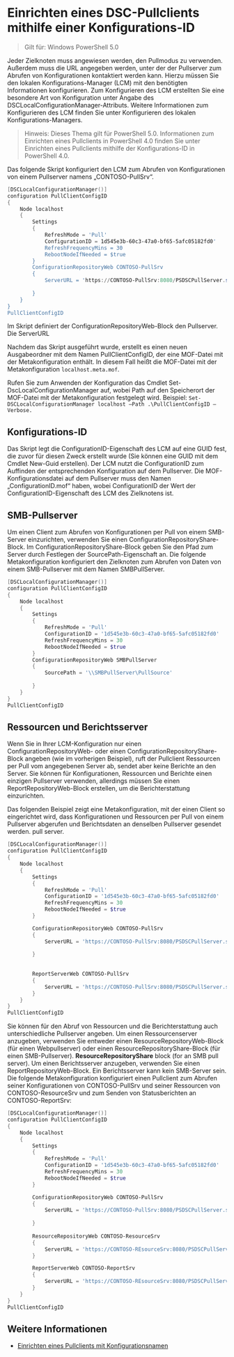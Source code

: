 # Einrichten eines DSC-Pullclients mithilfe einer Konfigurations-ID

> Gilt für: Windows PowerShell 5.0

Jeder Zielknoten muss angewiesen werden, den Pullmodus zu verwenden. Außerdem muss die URL angegeben werden, unter der der Pullserver zum Abrufen von Konfigurationen kontaktiert werden kann. Hierzu müssen Sie den lokalen Konfigurations-Manager (LCM) mit den benötigten Informationen konfigurieren. Zum Konfigurieren des LCM erstellten Sie eine besondere Art von Konfiguration unter Angabe des DSCLocalConfigurationManager-Attributs. Weitere Informationen zum Konfigurieren des LCM finden Sie unter Konfigurieren des lokalen Konfigurations-Managers.

> Hinweis: Dieses Thema gilt für PowerShell 5.0. Informationen zum Einrichten eines Pullclients in PowerShell 4.0 finden Sie unter Einrichten eines Pullclients mithilfe der Konfigurations-ID in PowerShell 4.0.

Das folgende Skript konfiguriert den LCM zum Abrufen von Konfigurationen von einem Pullserver namens „CONTOSO-PullSrv“.

```powershell
[DSCLocalConfigurationManager()]
configuration PullClientConfigID
{
    Node localhost
    {
        Settings
        {
            RefreshMode = 'Pull'
            ConfigurationID = 1d545e3b-60c3-47a0-bf65-5afc05182fd0'
            RefreshFrequencyMins = 30 
            RebootNodeIfNeeded = $true
        }
        ConfigurationRepositoryWeb CONTOSO-PullSrv
        {
            ServerURL = 'https://CONTOSO-PullSrv:8080/PSDSCPullServer.svc'
            
        }      
    }
}
PullClientConfigID
```

Im Skript definiert der ConfigurationRepositoryWeb-Block den Pullserver. Die ServerURL

Nachdem das Skript ausgeführt wurde, erstellt es einen neuen Ausgabeordner mit dem Namen PullClientConfigID, der eine MOF-Datei mit der Metakonfiguration enthält. In diesem Fall heißt die MOF-Datei mit der Metakonfiguration `localhost.meta.mof`.

Rufen Sie zum Anwenden der Konfiguration das Cmdlet Set-DscLocalConfigurationManager auf, wobei Path auf den Speicherort der MOF-Datei mit der Metakonfiguration festgelegt wird. Beispiel: `Set-DSCLocalConfigurationManager localhost –Path .\PullClientConfigID –Verbose.`

## Konfigurations-ID

Das Skript legt die ConfigurationID-Eigenschaft des LCM auf eine GUID fest, die zuvor für diesen Zweck erstellt wurde (Sie können eine GUID mit dem Cmdlet New-Guid erstellen). Der LCM nutzt die ConfigurationID zum Auffinden der entsprechenden Konfiguration auf dem Pullserver. Die MOF-Konfigurationsdatei auf dem Pullserver muss den Namen „ConfigurationID.mof“ haben, wobei ConfigurationID der Wert der ConfigurationID-Eigenschaft des LCM des Zielknotens ist.

## SMB-Pullserver

Um einen Client zum Abrufen von Konfigurationen per Pull von einem SMB-Server einzurichten, verwenden Sie einen ConfigurationRepositoryShare-Block. Im ConfigurationRepositoryShare-Block geben Sie den Pfad zum Server durch Festlegen der SourcePath-Eigenschaft an. Die folgende Metakonfiguration konfiguriert den Zielknoten zum Abrufen von Daten von einem SMB-Pullserver mit dem Namen SMBPullServer.

```powershell
[DSCLocalConfigurationManager()]
configuration PullClientConfigID
{
    Node localhost
    {
        Settings
        {
            RefreshMode = 'Pull'
            ConfigurationID = '1d545e3b-60c3-47a0-bf65-5afc05182fd0'
            RefreshFrequencyMins = 30 
            RebootNodeIfNeeded = $true
        }
        ConfigurationRepositoryWeb SMBPullServer
        {
            SourcePath = '\\SMBPullServer\PullSource'
            
        }     
    }
}
PullClientConfigID
```

## Ressourcen und Berichtsserver

Wenn Sie in Ihrer LCM-Konfiguration nur einen ConfigurationRepositoryWeb- oder einen ConfigurationRepositoryShare-Block angeben (wie im vorherigen Beispiel), ruft der Pullclient 
Ressourcen per Pull vom angegebenen Server ab, sendet aber keine Berichte an den Server. Sie können für Konfigurationen, Ressourcen und Berichte einen einzigen Pullserver verwenden, allerdings müssen Sie einen  
ReportRepositoryWeb-Block erstellen, um die Berichterstattung einzurichten. 

Das folgenden Beispiel zeigt eine Metakonfiguration, mit der einen Client so eingerichtet wird, dass Konfigurationen und Ressourcen per Pull von einem Pullserver abgerufen und Berichtsdaten an denselben Pullserver gesendet werden.
pull server.

```powershell
[DSCLocalConfigurationManager()]
configuration PullClientConfigID
{
    Node localhost
    {
        Settings
        {
            RefreshMode = 'Pull'
            ConfigurationID = '1d545e3b-60c3-47a0-bf65-5afc05182fd0'
            RefreshFrequencyMins = 30 
            RebootNodeIfNeeded = $true
        }

        ConfigurationRepositoryWeb CONTOSO-PullSrv
        {
            ServerURL = 'https://CONTOSO-PullSrv:8080/PSDSCPullServer.svc'
            
        }
        
        
        ReportServerWeb CONTOSO-PullSrv
        {
            ServerURL = 'https://CONTOSO-PullSrv:8080/PSDSCPullServer.svc'
        }
    }
}
PullClientConfigID
```

Sie können für den Abruf von Ressourcen und die Berichterstattung auch unterschiedliche Pullserver angeben. Um einen Ressourcenserver anzugeben, verwenden Sie entweder einen ResourceRepositoryWeb-Block (für einen Webpullserver) oder einen ResourceRepositoryShare-Block (für einen SMB-Pullserver). 
<bpt id="p1">**</bpt>ResourceRepositoryShare<ept id="p1">**</ept> block (for an SMB pull server).
Um einen Berichtsserver anzugeben, verwenden Sie einen ReportRepositoryWeb-Block. Ein Berichtsserver kann kein SMB-Server sein.
Die folgende Metakonfiguration konfiguriert einen Pullclient zum Abrufen seiner Konfigurationen von CONTOSO-PullSrv und seiner Ressourcen von CONTOSO-ResourceSrv und zum Senden von Statusberichten an CONTOSO-ReportSrv:

```powershell
[DSCLocalConfigurationManager()]
configuration PullClientConfigID
{
    Node localhost
    {
        Settings
        {
            RefreshMode = 'Pull'
            ConfigurationID = '1d545e3b-60c3-47a0-bf65-5afc05182fd0'
            RefreshFrequencyMins = 30 
            RebootNodeIfNeeded = $true
        }

        ConfigurationRepositoryWeb CONTOSO-PullSrv
        {
            ServerURL = 'https://CONTOSO-PullSrv:8080/PSDSCPullServer.svc'
            
        }
        
        ResourceRepositoryWeb CONTOSO-ResourceSrv
        {
            ServerURL = 'https://CONTOSO-REsourceSrv:8080/PSDSCPullServer.svc'
        }

        ReportServerWeb CONTOSO-ReportSrv
        {
            ServerURL = 'https://CONTOSO-REsourceSrv:8080/PSDSCPullServer.svc'
        }
    }
}
PullClientConfigID
```

## Weitere Informationen

* [Einrichten eines Pullclients mit Konfigurationsnamen](pullClientConfigNames.md)

<!--HONumber=Mar16_HO4-->


